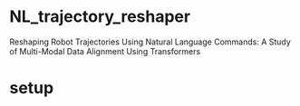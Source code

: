 # NL_trajectory_reshaper
Reshaping Robot Trajectories Using Natural Language Commands: A Study of Multi-Modal Data Alignment Using Transformers

# setup